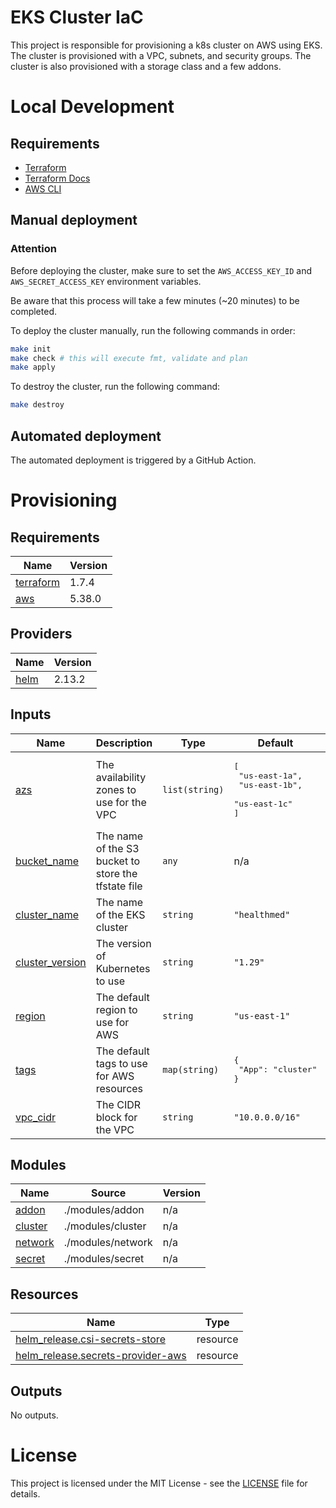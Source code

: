 # EKS Cluster IaC

This project is responsible for provisioning a k8s cluster on AWS using EKS. The cluster is provisioned with a VPC, subnets, and security groups. The cluster is also provisioned with a storage class and a few addons.

# Local Development

## Requirements

- [Terraform](https://www.terraform.io/downloads.html)
- [Terraform Docs](https://github.com/terraform-docs/terraform-docs)
- [AWS CLI](https://aws.amazon.com/cli/)

## Manual deployment

### Attention

Before deploying the cluster, make sure to set the `AWS_ACCESS_KEY_ID` and `AWS_SECRET_ACCESS_KEY` environment variables.

Be aware that this process will take a few minutes (~20 minutes) to be completed.

To deploy the cluster manually, run the following commands in order:

```bash
make init
make check # this will execute fmt, validate and plan
make apply
```

To destroy the cluster, run the following command:

```bash
make destroy
```

## Automated deployment

The automated deployment is triggered by a GitHub Action.

# Provisioning
<!-- BEGIN_TF_DOCS -->

## Requirements

| Name | Version |
|------|---------|
| <a name="requirement_terraform"></a> [terraform](#requirement\_terraform) | 1.7.4 |
| <a name="requirement_aws"></a> [aws](#requirement\_aws) | 5.38.0 |
## Providers

| Name | Version |
|------|---------|
| <a name="provider_helm"></a> [helm](#provider\_helm) | 2.13.2 |
## Inputs

| Name | Description | Type | Default | Required |
|------|-------------|------|---------|:--------:|
| <a name="input_azs"></a> [azs](#input\_azs) | The availability zones to use for the VPC | `list(string)` | <pre>[<br>  "us-east-1a",<br>  "us-east-1b",<br>  "us-east-1c"<br>]</pre> | no |
| <a name="input_bucket_name"></a> [bucket\_name](#input\_bucket\_name) | The name of the S3 bucket to store the tfstate file | `any` | n/a | yes |
| <a name="input_cluster_name"></a> [cluster\_name](#input\_cluster\_name) | The name of the EKS cluster | `string` | `"healthmed"` | no |
| <a name="input_cluster_version"></a> [cluster\_version](#input\_cluster\_version) | The version of Kubernetes to use | `string` | `"1.29"` | no |
| <a name="input_region"></a> [region](#input\_region) | The default region to use for AWS | `string` | `"us-east-1"` | no |
| <a name="input_tags"></a> [tags](#input\_tags) | The default tags to use for AWS resources | `map(string)` | <pre>{<br>  "App": "cluster"<br>}</pre> | no |
| <a name="input_vpc_cidr"></a> [vpc\_cidr](#input\_vpc\_cidr) | The CIDR block for the VPC | `string` | `"10.0.0.0/16"` | no |
## Modules

| Name | Source | Version |
|------|--------|---------|
| <a name="module_addon"></a> [addon](#module\_addon) | ./modules/addon | n/a |
| <a name="module_cluster"></a> [cluster](#module\_cluster) | ./modules/cluster | n/a |
| <a name="module_network"></a> [network](#module\_network) | ./modules/network | n/a |
| <a name="module_secret"></a> [secret](#module\_secret) | ./modules/secret | n/a |
## Resources

| Name | Type |
|------|------|
| [helm_release.csi-secrets-store](https://registry.terraform.io/providers/hashicorp/helm/latest/docs/resources/release) | resource |
| [helm_release.secrets-provider-aws](https://registry.terraform.io/providers/hashicorp/helm/latest/docs/resources/release) | resource |
## Outputs

No outputs.
<!-- END_TF_DOCS -->

# License

This project is licensed under the MIT License - see the [LICENSE](LICENSE) file for details.